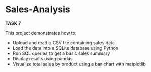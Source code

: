 # Sales-Analysis
**TASK 7**


This project demonstrates how to:
- Upload and read a CSV file containing sales data
- Load the data into a SQLite database using Python
- Run SQL queries to get a basic sales summary
- Display results using pandas
- Visualize total sales by product using a bar chart with matplotlib

